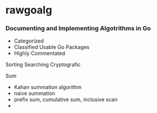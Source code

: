 # rawgoalg

### Documenting and Implementing Algotrithms in Go
- Categorized
- Classified Usable Go Packages
- Highly Commentated




Sorting
Searching
Cryptografic

Sum
- Kahan summation algorithm
- naive summation
- prefix sum, cumulative sum, inclusive scan
- 



